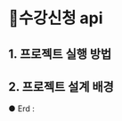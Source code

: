 # 🛒수강신청 api

## 1. 프로젝트 실행 방법

## 2. 프로젝트 설계 배경
● Erd : <a href= "https://www.erdcloud.com/d/impWPBYKqvDYHnMJx"></a></br>
